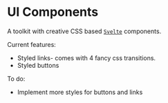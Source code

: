 # UI Components

A toolkit with creative CSS based [`Svelte`](https://svelte.dev/) components.

Current features:

- Styled links- comes with 4 fancy css transitions.
- Styled buttons

To do:

- Implement more styles for buttons and links
